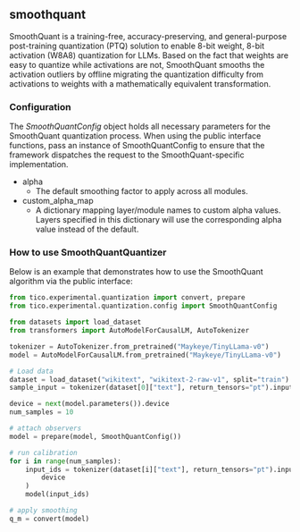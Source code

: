## smoothquant

SmoothQuant is a training-free, accuracy-preserving, and general-purpose post-training quantization (PTQ) solution to enable 8-bit weight, 8-bit activation (W8A8) quantization for LLMs. Based on the fact that weights are easy to quantize while activations are not, SmoothQuant smooths the activation outliers by offline migrating the quantization difficulty from activations to weights with a mathematically equivalent transformation. 

### Configuration

The _SmoothQuantConfig_ object holds all necessary parameters for the SmoothQuant quantization process. 
When using the public interface functions, pass an instance of SmoothQuantConfig to ensure that 
the framework dispatches the request to the SmoothQuant-specific implementation.

- alpha
    - The default smoothing factor to apply across all modules.
- custom_alpha_map
    - A dictionary mapping layer/module names to custom alpha values.
      Layers specified in this dictionary will use the corresponding alpha
      value instead of the default.

### How to use SmoothQuantQuantizer

Below is an example that demonstrates how to use the SmoothQuant algorithm via the public interface:

```python
from tico.experimental.quantization import convert, prepare
from tico.experimental.quantization.config import SmoothQuantConfig

from datasets import load_dataset
from transformers import AutoModelForCausalLM, AutoTokenizer

tokenizer = AutoTokenizer.from_pretrained("Maykeye/TinyLLama-v0")
model = AutoModelForCausalLM.from_pretrained("Maykeye/TinyLLama-v0")

# Load data
dataset = load_dataset("wikitext", "wikitext-2-raw-v1", split="train")
sample_input = tokenizer(dataset[0]["text"], return_tensors="pt").input_ids

device = next(model.parameters()).device
num_samples = 10

# attach observers
model = prepare(model, SmoothQuantConfig())

# run calibration
for i in range(num_samples):
    input_ids = tokenizer(dataset[i]["text"], return_tensors="pt").input_ids.to(
        device
    )
    model(input_ids)

# apply smoothing
q_m = convert(model)
```